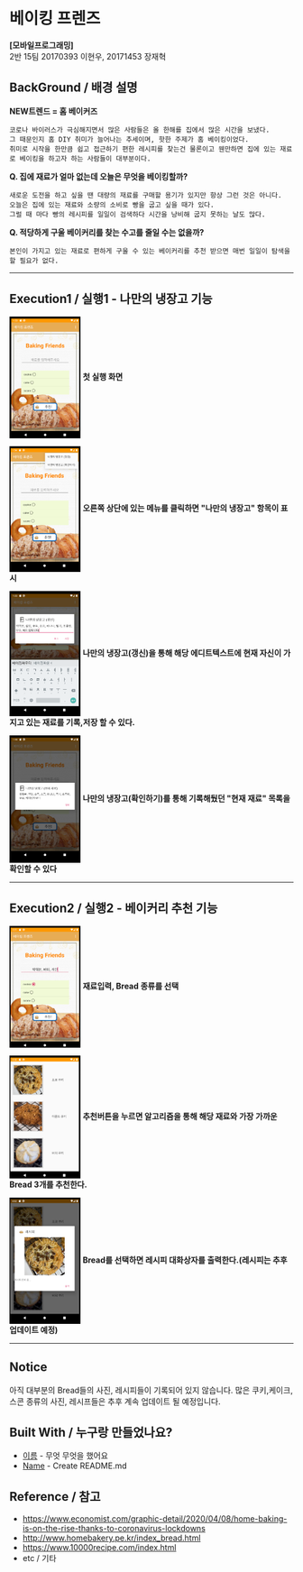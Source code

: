 베이킹 프렌즈
=============

**[모바일프로그래밍]**  
2반 15팀 20170393 이현우, 20171453 장재혁

## BackGround / 배경 설명

**NEW트렌드 = 홈 베이커즈**

```
코로나 바이러스가 극심해지면서 많은 사람들은 올 한해를 집에서 많은 시간을 보냈다.
그 때문인지 홈 DIY 취미가 늘어나는 추세이며, 핫한 주제가 홈 베이킹이었다.
취미로 시작을 한만큼 쉽고 접근하기 편한 레시피를 찾는건 물론이고 웬만하면 집에 있는 재료로 베이킹을 하고자 하는 사람들이 대부분이다.
```



**Q. 집에 재료가 얼마 없는데 오늘은 무엇을 베이킹할까?**

```
새로운 도전을 하고 싶을 땐 대량의 재료를 구매할 용기가 있지만 항상 그런 것은 아니다. 
오늘은 집에 있는 재료와 소량의 소비로 빵을 굽고 싶을 때가 있다. 
그럴 때 마다 빵의 레시피를 일일이 검색하다 시간을 낭비해 굽지 못하는 날도 많다. 
```



**Q. 적당하게 구울 베이커리를 찾는 수고를 줄일 수는 없을까?**
```
본인이 가지고 있는 재료로 편하게 구울 수 있는 베이커리를 추천 받으면 매번 일일이 탐색을 할 필요가 없다.
```
<hr/>

## Execution1 / 실행1 - 나만의 냉장고 기능

<img src="./screen/git1.PNG" width="25%" height="25%" align="center"> **첫 실행 화면** 

<img src="./screen/git2.PNG" width="25%" height="25%" align="center"> **오른쪽 상단에 있는 메뉴를 클릭하면 "나만의 냉장고" 항목이 표시** 

<img src="./screen/git3.PNG" width="25%" height="25%" align="center"> **나만의 냉장고(갱신)을 통해 해당 에디트텍스트에 현재 자신이 가지고 있는 재료를 기록,저장 할 수 있다.** 

<img src="./screen/git4.PNG" width="25%" height="25%" align="center"> **나만의 냉장고(확인하기)를 통해 기록해뒀던 "현재 재료" 목록을 확인할 수 있다** 


<hr/>

## Execution2 / 실행2 - 베이커리 추천 기능

<img src="./screen/git5.PNG" width="25%" height="25%" align="center"> **재료입력, Bread 종류를 선택**

<img src="./screen/git6.PNG" width="25%" height="25%" align="center"> **추천버튼을 누르면 알고리즘을 통해 해당 재료와 가장 가까운 Bread 3개를 추천한다.**

<img src="./screen/git7.PNG" width="25%" height="25%" align="center"> **Bread를 선택하면 레시피 대화상자를 출력한다.(레시피는 추후 업데이트 예정)**


<hr/>









## Notice

아직 대부분의 Bread들의 사진, 레시피들이 기록되어 있지 않습니다.
많은 쿠키,케이크,스콘 종류의 사진, 레시프들은 추후 계속 업데이트 될 예정입니다.






## Built With / 누구랑 만들었나요?

* [이름](링크) - 무엇 무엇을 했어요
* [Name](Link) - Create README.md


## Reference / 참고

* https://www.economist.com/graphic-detail/2020/04/08/home-baking-is-on-the-rise-thanks-to-coronavirus-lockdowns
* http://www.homebakery.pe.kr/index_bread.html
* https://www.10000recipe.com/index.html
* etc / 기타
